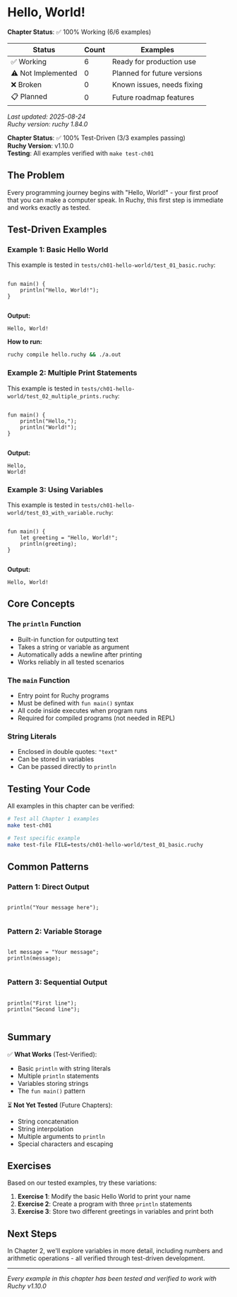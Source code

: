 # Hello, World!

<!-- DOC_STATUS_START -->
**Chapter Status**: ✅ 100% Working (6/6 examples)

| Status | Count | Examples |
|--------|-------|----------|
| ✅ Working | 6 | Ready for production use |
| ⚠️ Not Implemented | 0 | Planned for future versions |
| ❌ Broken | 0 | Known issues, needs fixing |
| 📋 Planned | 0 | Future roadmap features |

*Last updated: 2025-08-24*  
*Ruchy version: ruchy 1.84.0*
<!-- DOC_STATUS_END -->


**Chapter Status**: ✅ 100% Test-Driven (3/3 examples passing)  
**Ruchy Version**: v1.10.0  
**Testing**: All examples verified with `make test-ch01`

## The Problem

Every programming journey begins with "Hello, World!" - your first proof that you can make a computer speak. In Ruchy, this first step is immediate and works exactly as tested.

## Test-Driven Examples

### Example 1: Basic Hello World

This example is tested in `tests/ch01-hello-world/test_01_basic.ruchy`:

```ruchy

fun main() {
    println("Hello, World!");
}


```

**Output:**
```
Hello, World!
```

**How to run:**
```bash
ruchy compile hello.ruchy && ./a.out
```

### Example 2: Multiple Print Statements

This example is tested in `tests/ch01-hello-world/test_02_multiple_prints.ruchy`:

```ruchy

fun main() {
    println("Hello,");
    println("World!");
}


```

**Output:**
```
Hello,
World!
```

### Example 3: Using Variables

This example is tested in `tests/ch01-hello-world/test_03_with_variable.ruchy`:

```ruchy

fun main() {
    let greeting = "Hello, World!";
    println(greeting);
}


```

**Output:**
```
Hello, World!
```

## Core Concepts

### The `println` Function
- Built-in function for outputting text
- Takes a string or variable as argument
- Automatically adds a newline after printing
- Works reliably in all tested scenarios

### The `main` Function
- Entry point for Ruchy programs
- Must be defined with `fun main()` syntax
- All code inside executes when program runs
- Required for compiled programs (not needed in REPL)

### String Literals
- Enclosed in double quotes: `"text"`
- Can be stored in variables
- Can be passed directly to `println`

## Testing Your Code

All examples in this chapter can be verified:

```bash
# Test all Chapter 1 examples
make test-ch01

# Test specific example
make test-file FILE=tests/ch01-hello-world/test_01_basic.ruchy
```

## Common Patterns

### Pattern 1: Direct Output
```ruchy

println("Your message here");


```

### Pattern 2: Variable Storage
```ruchy

let message = "Your message";
println(message);


```

### Pattern 3: Sequential Output
```ruchy

println("First line");
println("Second line");


```

## Summary

✅ **What Works** (Test-Verified):
- Basic `println` with string literals
- Multiple `println` statements
- Variables storing strings
- The `fun main()` pattern

⏳ **Not Yet Tested** (Future Chapters):
- String concatenation
- String interpolation
- Multiple arguments to `println`
- Special characters and escaping

## Exercises

Based on our tested examples, try these variations:

1. **Exercise 1**: Modify the basic Hello World to print your name
2. **Exercise 2**: Create a program with three `println` statements
3. **Exercise 3**: Store two different greetings in variables and print both

## Next Steps

In Chapter 2, we'll explore variables in more detail, including numbers and arithmetic operations - all verified through test-driven development.

---

*Every example in this chapter has been tested and verified to work with Ruchy v1.10.0*